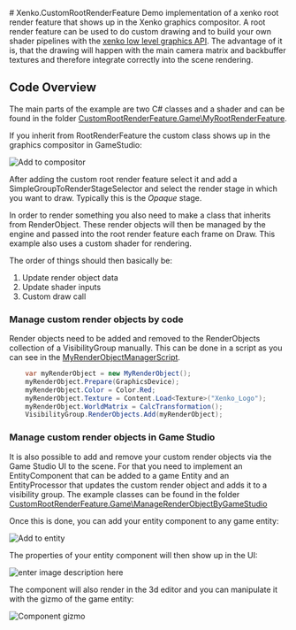 ﻿
﻿# Xenko.CustomRootRenderFeature
Demo implementation of a xenko root render feature that shows up in the Xenko graphics compositor. A root render feature can be used to do custom drawing and to build your own shader pipelines with the [xenko low level graphics API](https://github.com/xenko3d/xenko/tree/master/sources/engine/Xenko.Graphics). The advantage of it is, that the drawing will happen with the main camera matrix and backbuffer textures and therefore integrate correctly into the scene rendering.

## Code Overview
 The main parts of the example are  two C# classes and a shader and can be found in the folder [CustomRootRenderFeature.Game\MyRootRenderFeature](https://github.com/tebjan/Xenko.CustomRootRenderFeature/tree/master/CustomRootRenderFeature/CustomRootRenderFeature/CustomRootRenderFeature.Game/MyRootRenderFeature).

If you inherit from RootRenderFeature the custom class shows up in the graphics compositor in GameStudio:

![Add to compositor](https://raw.githubusercontent.com/tebjan/Xenko.CustomRootRenderFeature/master/images/01_AddToCompositor.PNG)

After adding the custom root render feature select it and add a SimpleGroupToRenderStageSelector and select the render stage in which you want to draw. Typically this is the *Opaque* stage.

In order to render something you also need to make a class that inherits from RenderObject. These render objects will then be managed by the engine and passed into the root render feature each frame on Draw. This example also uses a custom shader for rendering.

The order of things should then basically be:
 1. Update render object data
 2. Update shader inputs
 3. Custom draw call

### Manage custom render objects by code
Render objects need to be added and removed to the RenderObjects collection of a VisibilityGroup manually. This can be done in a script as you can see in the [MyRenderObjectManagerScript](https://github.com/tebjan/Xenko.CustomRootRenderFeature/blob/master/CustomRootRenderFeature/CustomRootRenderFeature/CustomRootRenderFeature.Game/ManageRenderObjectByCode/MyRenderObjectManagerScript.cs#L68).

```csharp
    var myRenderObject = new MyRenderObject();
    myRenderObject.Prepare(GraphicsDevice);
    myRenderObject.Color = Color.Red;
    myRenderObject.Texture = Content.Load<Texture>("Xenko_Logo");
    myRenderObject.WorldMatrix = CalcTransformation();
    VisibilityGroup.RenderObjects.Add(myRenderObject);
```

### Manage custom render objects in Game Studio
It is also possible to add and remove your custom render objects via the Game Studio UI to the scene. For that you need to implement an EntityComponent that can be added to a game Entity and an EntityProcessor that updates the custom render object and adds it to a visibility group. The example classes can be found in the folder [CustomRootRenderFeature.Game\ManageRenderObjectByGameStudio](https://github.com/tebjan/Xenko.CustomRootRenderFeature/tree/master/CustomRootRenderFeature/CustomRootRenderFeature/CustomRootRenderFeature.Game/ManageRenderObjectByGameStudio)

Once this is done, you can add your entity component to any game entity:

![Add to entity](https://raw.githubusercontent.com/tebjan/Xenko.CustomRootRenderFeature/master/images/02_AddToEntity.PNG)

The properties of your entity component will then show up in the UI:

![enter image description here](https://raw.githubusercontent.com/tebjan/Xenko.CustomRootRenderFeature/master/images/03_EntityComponentUI.PNG)

The component will also render in the 3d editor and you can manipulate it with the gizmo of the game entity:

![Component gizmo](https://raw.githubusercontent.com/tebjan/Xenko.CustomRootRenderFeature/master/images/04_ComponentGizmo.PNG)


